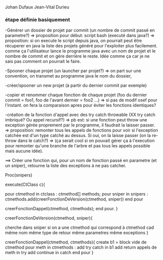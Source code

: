 Johan Dufaux
Jean-Vital Durieu



### étape définie basiquement

-Générer un dossier de projet par commit (un nombre de commit passé en parametre?)
  => proposition pour début: script bash (executé dans java?)
  => proposition: si on execute le script depuis java, on pourrait peut être récuperer en java la liste des projets généré pour l'exploiter plus facilement. comme ça l'utilisateur lance le programme java avec un nom de projet et le nombre de commit et on gère derrière le reste. Idée comme ça car je ne sais pas comment on pourrait le faire.

-Spooner chaque projet (un launcher par projet?)
  => on part sur une convention, on transmet au programme java le nom du dossier, 

-créer/spooner un new projet (à partir du dernier commit par exemple)

-copier et renommer chaque fonction de chaque projet (foo du dernier commit = foo1, foo de l'avant dernier = foo2 ...)
  => si pas de modif osef pour l'instant. on fera la comparaison apres pour éviter les fonctions identiques? 

-création de la fonction d'appel avec des try catch throwable (XX try catch imbriqué? Ou appel recursif?)
  => pb est: si une fonction peut throw une exception gérée proprement par le programme, il faudrait la laisser passer. 
  => proposition: remonter tous les appels de fonctions pour voir si l'exception catchée est d'un type catché au dessus. Si oui, on la laisse passer (on la re-throw dans le catch?)
    => (ça serait cool si on pouvait gérer ça à l'execution pour remonter qu'une branche de l'arbre et pas tous les appels possible mais aucune idée).



==> Créer une fonction qui, pour un nom de fonction passé en parametre (et un sniper), retourne la liste des exceptions à ne pas catcher. 


Proc(snipers)

execute(CtClass c){

pour ctmethod in ctclass :
   ctmethod[] methods;
   pour sniper in snipers :
     ctmethods.add(creerFonctionDeVersion(ctmethod, sniper))
   end pour

   creerFonctionDappel(ctmethod, ctmethods);
end pour.
}



creerFonctionDeVersion(ctmethod, sniper){

cherche dans sniper si on a une ctmethod qui correspond à ctmethod
cad 
  même nom
  même type de retour
  même parametres
  même exceptions
}




creerFonctionDappel(ctmethod, ctmethods){
   create b1 = block vide de ctmethod
   pour meth in ctmethods :
      add try catch in b1
      add return appels de meth in try
      add continue in catch
   end pour
}



